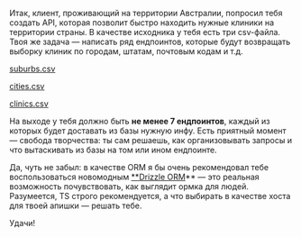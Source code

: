 Итак, клиент, проживающий на территории Австралии, попросил тебя создать API, которая позволит быстро находить нужные клиники на территории страны. В качестве исходника у тебя есть три csv-файла. Твоя же задача — написать ряд ендпоинтов, которые будут возвращать выборку клиник по городам, штатам, почтовым кодам и т.д.

[suburbs.csv](https://s3-us-west-2.amazonaws.com/secure.notion-static.com/9845e5f4-6121-497a-a9e2-af5efd6e68ae/suburbs.csv)

[cities.csv](https://s3-us-west-2.amazonaws.com/secure.notion-static.com/7a8564f7-49d3-4b8e-88fb-30b0202d9751/cities.csv)

[clinics.csv](https://s3-us-west-2.amazonaws.com/secure.notion-static.com/28869fa7-0870-4426-926e-9cdf647b7a61/clinics.csv)

На выходе у тебя должно быть **не менее 7 ендпоинтов**, каждый из которых будет доставать из базы нужную инфу. Есть приятный момент — свобода творчества: ты сам решаешь, как организовывать запросы и что вытаскивать из базы на том или ином ендпоинте.

Да, чуть не забыл: в качестве ORM я бы очень рекомендовал тебе воспользоваться новомодным [**Drizzle ORM](https://www.npmjs.com/package/drizzle-orm)** — это реальная возможность почувствовать, как выглядит ормка для людей. Разумеется, TS строго рекомендуется, а что выбирать в качестве хоста для твоей апишки — решать тебе.

Удачи!